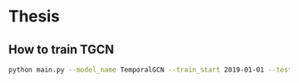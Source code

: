 # Thesis

## How to train TGCN
```bash
python main.py --model_name TemporalGCN --train_start 2019-01-01 --test_start 2020-05-01 --covariates --batch_size 32 --max_epochs 10   
```